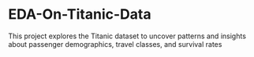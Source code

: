 # EDA-On-Titanic-Data
This project explores the Titanic dataset to uncover patterns and insights about passenger demographics, travel classes, and survival rates
